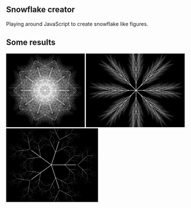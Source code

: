 ## Snowflake creator
Playing around JavaScript to create snowflake like figures.


## Some results
<p float="left">
 <img src="imgResults/1.png" height="200px">
 <img src="imgResults/2.png" height="200px">
 <img src="imgResults/3.png" height="200px">
</p>
